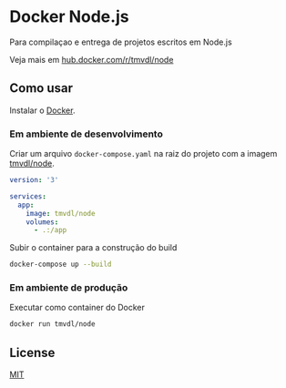 # Docker Node.js

Para compilaçao e entrega de projetos escritos em Node.js

Veja mais em [hub.docker.com/r/tmvdl/node](https://hub.docker.com/r/tmvdl/node)

## Como usar

Instalar o [Docker](https://docs.docker.com/engine/install/).

### Em ambiente de desenvolvimento

Criar um arquivo `docker-compose.yaml` na raiz do projeto com a imagem [tmvdl/node](https://hub.docker.com/r/tmvdl/node).

```yaml
version: '3'

services:
  app:
    image: tmvdl/node
    volumes:
      - .:/app
```

Subir o container para a construção do build

```bash
docker-compose up --build
```

### Em ambiente de produção

Executar como container do Docker

```sh
docker run tmvdl/node
```

## License

[MIT](./LICENSE) 
